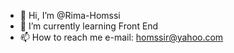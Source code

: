 - 👋 Hi, I’m @Rima-Homssi
- 🌱 I’m currently learning Front End 
- 📫 How to reach me e-mail: homssir@yahoo.com

<!---
Rima-Homssi/Rima-Homssi is a ✨ special ✨ repository because its `README.md` (this file) appears on your GitHub profile.
You can click the Preview link to take a look at your changes.
--->
